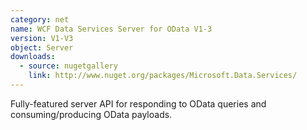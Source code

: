 ```yaml
---
category: net
name: WCF Data Services Server for OData V1-3
version: V1-V3
object: Server
downloads:
  - source: nugetgallery
    link: http://www.nuget.org/packages/Microsoft.Data.Services/
---
```

Fully-featured server API for responding to OData queries and consuming/producing OData payloads.
